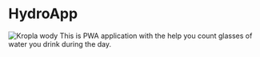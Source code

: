# HydroApp
![Kropla wody](https://github.com/Dekstryn/HydroApp/blob/master/img/pij_wode_FB.png)
This is PWA application with the help you count glasses of water you drink during the day.
